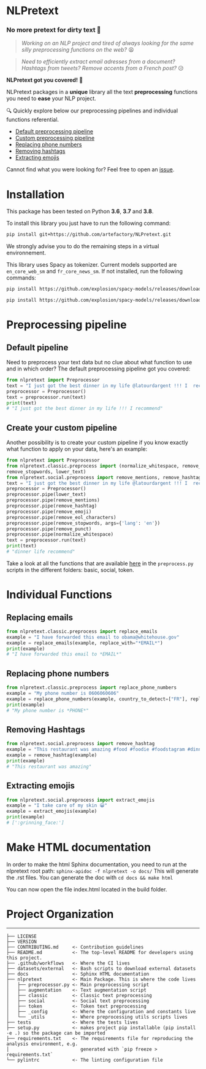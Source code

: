 NLPretext
==============================

### **No more pretext for dirty text** :pencil:


> *Working on an NLP project and tired of always looking for the same silly preprocessing functions on the web?*  :tired_face: 

> *Need to efficiently extract email adresses from a document? Hashtags from tweets? Remove accents from a French post?* :disappointed_relieved:


**NLPretext got you covered!** :rocket:

NLPretext packages in a **unique** library all the text **preprocessing** functions you need to **ease** your NLP project. 


:mag: Quickly explore below our preprocessing pipelines and individual functions referential.

* [Default preprocessing pipeline](#default_pipeline)
* [Custom preprocessing pipeline](#custom_pipeline)
* [Replacing phone numbers](#replace_phone_numbers)
* [Removing hashtags](#remove_hashtags)
* [Extracting emojis](#extract_emojis)


Cannot find what you were looking for? Feel free to open an [issue]((https://github.com/artefactory/nlpretext/issues) ).



# Installation

This package has been tested on Python **3.6**, **3.7** and **3.8**.

To install this library you just have to run the following command:

```bash
pip install git+https://github.com/artefactory/NLPretext.git
```

We strongly advise you to do the remaining steps in a virtual environnement.


This library uses Spacy as tokenizer. Current models supported are `en_core_web_sm` and `fr_core_news_sm`. If not installed, run the following commands:
```bash
pip install https://github.com/explosion/spacy-models/releases/download/en_core_web_sm-2.3.1/en_core_web_sm-2.3.1.tar.gz
```

```bash
pip install https://github.com/explosion/spacy-models/releases/download/fr_core_news_sm-2.3.0/fr_core_news_sm-2.3.0.tar.gz
```

# Preprocessing pipeline

## Default pipeline <a name="default_pipeline"></a>

Need to preprocess your text data but no clue about what function to use and in which order? The default preprocessing pipeline got you covered:

```python
from nlpretext import Preprocessor
text = "I just got the best dinner in my life @latourdargent !!! I  recommend 😀 #food #paris \n"
preprocessor = Preprocessor()
text = preprocessor.run(text)
print(text)
# "I just got the best dinner in my life !!! I recommend"
```

## Create your custom pipeline <a name="custom_pipeline"></a>

Another possibility is to create your custom pipeline if you know exactly what function to apply on your data, here's an example:

```python
from nlpretext import Preprocessor
from nlpretext.classic.preprocess import (normalize_whitespace, remove_punct, remove_eol_characters,
remove_stopwords, lower_text)
from nlpretext.social.preprocess import remove_mentions, remove_hashtag, remove_emoji
text = "I just got the best dinner in my life @latourdargent !!! I  recommend 😀 #food #paris \n"
preprocessor = Preprocessor()
preprocessor.pipe(lower_text)
preprocessor.pipe(remove_mentions)
preprocessor.pipe(remove_hashtag)
preprocessor.pipe(remove_emoji)
preprocessor.pipe(remove_eol_characters)
preprocessor.pipe(remove_stopwords, args={'lang': 'en'})
preprocessor.pipe(remove_punct)
preprocessor.pipe(normalize_whitespace)
text = preprocessor.run(text)
print(text)
# "dinner life recommend"
```

Take a look at all the functions that are available [here](https://github.com/artefactory/NLPretext/tree/master/nlpretext) in the ```preprocess.py``` scripts in the different folders: basic, social, token.


# Individual Functions

## Replacing emails <a name="replace_emails"></a>

```python
from nlpretext.classic.preprocess import replace_emails
example = "I have forwarded this email to obama@whitehouse.gov"
example = replace_emails(example, replace_with="*EMAIL*")
print(example)
# "I have forwarded this email to *EMAIL*"
```

## Replacing phone numbers <a name="replace_phone_numbers"></a>

```python
from nlpretext.classic.preprocess import replace_phone_numbers
example = "My phone number is 0606060606"
example = replace_phone_numbers(example, country_to_detect=["FR"], replace_with="*PHONE*")
print(example)
# "My phone number is *PHONE*"
```

## Removing Hashtags <a name="remove_hashtags"></a>

```python
from nlpretext.social.preprocess import remove_hashtag
example = "This restaurant was amazing #food #foodie #foodstagram #dinner"
example = remove_hashtag(example)
print(example)
# "This restaurant was amazing"
```

## Extracting emojis <a name="extract_emojis"></a>

```python
from nlpretext.social.preprocess import extract_emojis
example = "I take care of my skin 😀"
example = extract_emojis(example)
print(example)
# [':grinning_face:']
```

# Make HTML documentation


In order to make the html Sphinx documentation, you need to run at the nlpretext root path:
`sphinx-apidoc -f nlpretext -o docs/`
This will generate the .rst files.
You can generate the doc with
`cd docs && make html`

You can now open the file index.html located in the build folder.

# Project Organization
------------

    ├── LICENSE
    ├── VERSION
    ├── CONTRIBUTING.md     <- Contribution guidelines
    ├── README.md           <- The top-level README for developers using this project.
    ├── .github/workflows   <- Where the CI lives
    ├── datasets/external   <- Bash scripts to download external datasets
    ├── docs                <- Sphinx HTML documentation
    ├── nlpretext           <- Main Package. This is where the code lives
    │   ├── preprocessor.py <- Main preprocessing script
    │   ├── augmentation    <- Text augmentation script
    │   ├── classic         <- Classic text preprocessing 
    │   ├── social          <- Social text preprocessing
    │   ├── token           <- Token text preprocessing
    │   ├── _config         <- Where the configuration and constants live
    │   └── _utils          <- Where preprocessing utils scripts lives
    ├── tests               <- Where the tests lives
    ├── setup.py            <- makes project pip installable (pip install -e .) so the package can be imported
    ├── requirements.txt    <- The requirements file for reproducing the analysis environment, e.g.
    │                          generated with `pip freeze > requirements.txt`
    └── pylintrc            <- The linting configuration file

